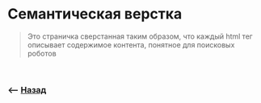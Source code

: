 # Семантическая верстка
> Это страничка сверстанная таким образом, что каждый html тег описывает содержимое контента, понятное для поисковых роботов

<br>

### ⟵ **<a href="../../readme.md">Назад</a>**